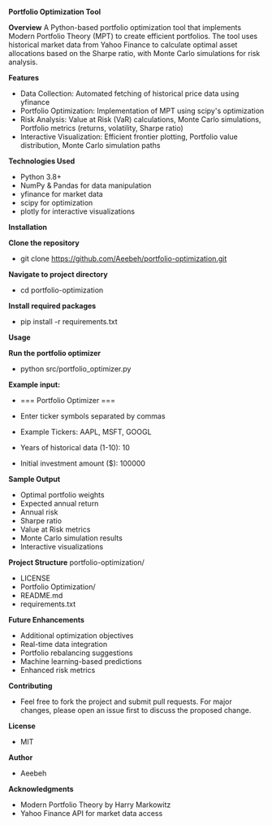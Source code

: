 **Portfolio Optimization Tool**

**Overview**
A Python-based portfolio optimization tool that implements Modern Portfolio Theory (MPT) to create efficient portfolios. The tool uses historical market data from Yahoo Finance to calculate optimal asset allocations based on the Sharpe ratio, with Monte Carlo simulations for risk analysis.

**Features**
- Data Collection: Automated fetching of historical price data using yfinance
- Portfolio Optimization: Implementation of MPT using scipy's optimization
- Risk Analysis: Value at Risk (VaR) calculations, Monte Carlo simulations, Portfolio metrics (returns, volatility, Sharpe ratio)
- Interactive Visualization: Efficient frontier plotting, Portfolio value distribution, Monte Carlo simulation paths

**Technologies Used**
- Python 3.8+
- NumPy & Pandas for data manipulation
- yfinance for market data
- scipy for optimization
- plotly for interactive visualizations

**Installation**

**Clone the repository**
- git clone https://github.com/Aeebeh/portfolio-optimization.git

**Navigate to project directory**
- cd portfolio-optimization

**Install required packages**
- pip install -r requirements.txt

**Usage**

**Run the portfolio optimizer**
- python src/portfolio_optimizer.py

**Example input:**
- === Portfolio Optimizer ===

- Enter ticker symbols separated by commas
- Example Tickers: AAPL, MSFT, GOOGL
- Years of historical data (1-10): 10
- Initial investment amount ($): 100000

**Sample Output**
- Optimal portfolio weights
- Expected annual return
- Annual risk
- Sharpe ratio
- Value at Risk metrics
- Monte Carlo simulation results
- Interactive visualizations

**Project Structure**
portfolio-optimization/
- LICENSE
- Portfolio Optimization/
- README.md
- requirements.txt

**Future Enhancements**
- Additional optimization objectives
- Real-time data integration
- Portfolio rebalancing suggestions
- Machine learning-based predictions
- Enhanced risk metrics

**Contributing**
- Feel free to fork the project and submit pull requests. For major changes, please open an issue first to discuss the proposed change.

**License**
- MIT

**Author**
- Aeebeh

**Acknowledgments**
- Modern Portfolio Theory by Harry Markowitz
- Yahoo Finance API for market data access
